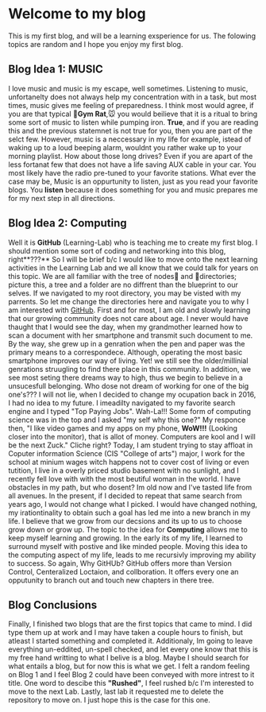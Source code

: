 # **Welcome to my blog**

This is my first blog, and will be a learning exsperience for us.
The folowing topics are random and I hope you enjoy my first blog.

## Blog Idea 1: **MUSIC**
 
  I love music and music is my escape, well sometimes. Listening to music, unfortanelty does not always help my concentration with in a task, but most times, music gives me feeling of preparedness. I think most would agree, if you are that typical :muscle:**Gym Rat**,:mouse: you would beilieve that it is a ritual to bring some sort of music to listen while pumping iron. **True**, and if you are reading this and the previous statemnet is not true for you, then you are part of the selct few. However, music is a neccessary in my life for example, istead of waking up to a loud beeping alarm, wouldnt you rather wake up to your morning playlist. How about those long drives? Even if you are apart of the less fortanat few that does not have a life saving AUX cable in your car. You most likely have the radio pre-tuned to your favorite stations. What ever the case may be, Music is an oppurtunity to listen, just as you read your favorite blogs. You **listen** because it does something for you and music prepares me for my next step in all directions.
  
## Blog Idea 2: **Computing**
  
  Well it is **GitHub** (Learning-Lab) who is teaching me to create my first blog. I should mention some sort of coding and networking into this blog, right**???** So I will be brief b/c I would like to move onto the next learning activities in the Learning Lab and we all know that we could talk for years on this topic. We are all familiar with the tree of nodes:evergreen_tree: and :file_folder:directories; picture this, a tree and a folder are no diffrent than the blueprint to our selves. If we navigated to my root directory, you may be visted with my parrents. So let me change the directories here and navigate you to why I am interested with [GitHub](http://github.com). First and for most, I am old and slowly learning that our growing community does not care about age. I never would have thaught that I would see the day, when my grandmother learned how to scan a document with her smartphone and transmit such document to me. By the way, she grew up in a genration when the pen and paper was the primary means to a correspondece. Although, operating the most basic smartphone improves our way of living. Yet! we still see the older/millinial genrations struugling to find there place in this community. In addition, we see most seting there dreams way to high, thus we begin to believe in a unsucesfull belonging. Who dose not dream of working for one of the big one's??? I will not lie, when I decided to change my ocupation back in 2016, I had no idea to my future. I imeadilty navigated to my favorite search engine and I typed "Top Paying Jobs". Wah-La!!! Some form of computing science was in the top and I asked "my self why this one?" My responce then, "I like video games and my apps on my phone, **WoW!!!** (Looking closer into the monitor), that is allot of money. Computers are kool and I will be the next Zuck." Cliche right? Today, I am student trying to stay affloat in Coputer information Science (CIS "College of arts") major, I work for the school at minium wages witch happens not to cover cost of living or even tutition, I live in a overly priced studio basement with no sunlight, and I recently fell love with with the most beutiful woman in the world. I have obstacles in my path, but who dosent? Im old now and I've tasted life from all avenues. In the present, if I decided to repeat that same search from years ago, I would not change what I picked. I would have changed nothing, my irationtinality to obtain such a goal has led me into a new branch in my life. I believe that we grow from our decsions and its up to us to choose grow down or grow up. The topic to the idea for **Computing** allows me to keep myself learning and growing. In the early its of my life, I learned to surround myself with postive and like minded people. Moving this idea to the computing aspect of my life, leads to me recursivly improving my ability to success. So again, Why GitHUb? GitHub offers more than Version Control, Centeralized Loctaion, and collboration. It offers every one an opputunity to branch out and touch new chapters in there tree. 
  
## Blog **Conclusions**

  Finally, I finished two blogs that are the first topics that came to mind. I did type them up at work and I may have taken a couple hours to finish, but atleast I started something and completed it. Additionaly, Im going to leave everything un-eddited, un-spell checked, and let every one know that this is my free hand writting to what I belive is a blog. Maybe I should search for what entails a blog, but for now this is what we get. I felt a random feeling on Blog 1 and I feel Blog 2 could have been conveyed with more intrest to it title. One word to descibe this **"Rushed"**, I feel rushed b/c I'm interested to move to the next Lab. Lastly, last lab it requested me to delete the repository to move on. I just hope this is the case for this one.   
  
  
   
  
 


